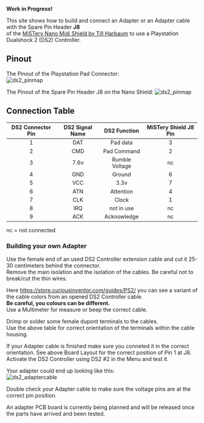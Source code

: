 **Work in Progress!**

This site shows how to build and connect an Adapter or an Adapter cable with the Spare Pin Header **J8**  
of the [MiSTery Nano Midi Shield by Till Harbaum](https://github.com/harbaum/MiSTeryNano/blob/main/board/misteryshield20k/README.md) to use a Playstation Dualshock 2 (DS2) Controller.



## Pinout
The Pinout of the Playstation Pad Connector:  
![ds2_pinmap](\.assets/ps_pad_connector.png)
  
The Pinout of the Spare Pin Header J8 on the Nano Shield:
![ds2_pinmap](\.assets/pcb_m0s_j8_pinout.png)

## Connection Table

|DS2 Connector Pin|DS2 Signal Name|DS2 Function|MiSTery Shield J8 Pin|
|:---:|:---:|:---:|:---:|
|1|DAT|Pad data|3|
|2|CMD|Pad Command|2|
|3|7.6v|Rumble Voltage|nc|
|4|GND|Ground|6|
|5|VCC|3.3v|7|
|6|ATN|Attention|4|
|7|CLK|Clock|1|
|8|IRQ|not in use|nc|
|9|ACK|Acknowledge|nc|

nc = not connected

### Building your own Adapter
Use the female end of an used DS2 Controller extension cable and cut it 25-30 centimeters behind the connector.  
Remove the main isolation and the isolation of the cables. Be careful not to break/cut the thin wires.  

Here https://store.curiousinventor.com/guides/PS2/ you can see a variant of the cable colors from an opened DS2 Controller cable.  
**Be careful, you colours can be different.**  
Use a Multimeter for measure or beep the correct cable.

Drimp or solder some female dupont terminals to the cables.  
Use the above table for correct orientation of the terminals within the cable housing.  

If your Adapter cable is finished make sure you conneted it in the correct orientation.
See above Board Layout for the correct position of Pin 1 at J8.
Activate the DS2 Controller using DS2 #2 in the Menu and test it.

Your adapter could end up looking like this:  
![ds2_adaptercable](\.assets/ds2_adapter_cable.png)

Double check your Adapter cable to make sure the voltage pins are at the correct pin position.

An adapter PCB board is currently being planned and will be released once the parts have arrived and been tested.
